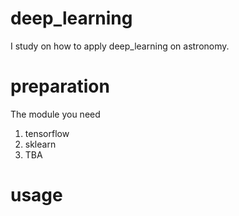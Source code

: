 # deep_learning
I study on how to apply deep_learning on astronomy.

# preparation
The module you need
1. tensorflow
2. sklearn
3. TBA

# usage

